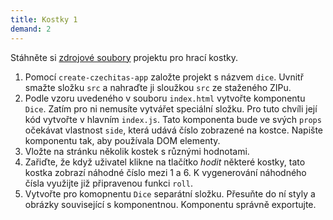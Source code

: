 ```yaml
---
title: Kostky 1
demand: 2
---
```


Stáhněte si [zdrojové soubory](assets/kostky-zadani.zip) projektu pro hrací kostky.

1. Pomocí `create-czechitas-app` založte projekt s názvem `dice`. Uvnitř smažte složku `src` a nahraďte ji sloužkou `src` ze staženého ZIPu.
1. Podle vzoru uvedeného v souboru `index.html` vytvořte komponentu `Dice`. Zatím pro ni nemusíte vytvářet speciální složku. Pro tuto chvíli její kód vytvořte v hlavním `index.js`. Tato komponenta bude ve svých `props` očekávat vlastnost `side`, která udává číslo zobrazené na kostce. Napište komponentu tak, aby používala DOM elementy.
1. Vložte na stránku několik kostek s různými hodnotami.
1. Zařiďte, že když uživatel klikne na tlačítko <i>hodit</i> některé kostky, tato kostka zobrazí náhodné číslo mezi 1 a 6. K vygenerování náhodného čísla využijte již připravenou funkci `roll`.
1. Vytvořte pro komopnentu `Dice` separátní složku. Přesuňte do ní styly a obrázky související s komponentnou. Komponentu správně exportujte. 
